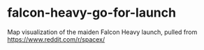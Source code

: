 # falcon-heavy-go-for-launch
Map visualization of the maiden Falcon Heavy launch, pulled from https://www.reddit.com/r/spacex/
